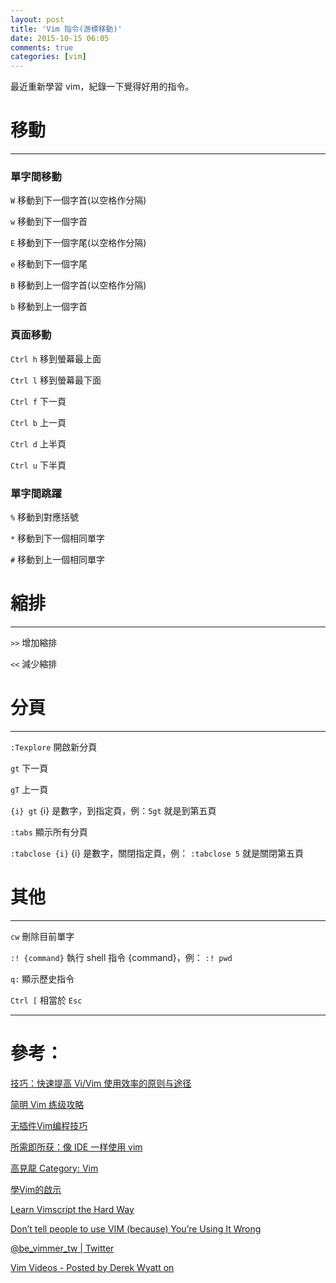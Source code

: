 ```yaml
---
layout: post
title: 'Vim 指令(游標移動)'
date: 2015-10-15 06:05
comments: true
categories: [vim]
---
```

最近重新學習 vim，紀錄一下覺得好用的指令。

# 移動

----

### 單字間移動

`W` 移動到下一個字首(以空格作分隔)

`w` 移動到下一個字首

`E` 移動到下一個字尾(以空格作分隔)

`e` 移動到下一個字尾

`B` 移動到上一個字首(以空格作分隔)

`b` 移動到上一個字首

<!--more-->

### 頁面移動

`Ctrl h` 移到螢幕最上面

`Ctrl l` 移到螢幕最下面

`Ctrl f` 下一頁

`Ctrl b` 上一頁

`Ctrl d` 上半頁

`Ctrl u` 下半頁

### 單字間跳躍

`%` 移動到對應括號

`*` 移動到下一個相同單字

`#` 移動到上一個相同單字

# 縮排

----

`>>` 增加縮排

`<<` 減少縮排

# 分頁

----

`:Texplore` 開啟新分頁

`gt` 下一頁

`gT` 上一頁

`{i} gt` {i} 是數字，到指定頁，例：`5gt` 就是到第五頁

`:tabs` 顯示所有分頁

`:tabclose {i}` {i} 是數字，關閉指定頁，例： `:tabclose 5` 就是關閉第五頁

# 其他

----

`cw` 刪除目前單字

`:! {command}` 執行 shell 指令 {command}，例： `:! pwd`

`q:` 顯示歷史指令

`Ctrl [` 相當於 `Esc`

----

# 參考：

[技巧：快速提高 Vi/Vim 使用效率的原则与途径](https://www.ibm.com/developerworks/cn/linux/l-cn-tip-vim/)

[简明 Vim 练级攻略](http://coolshell.cn/articles/5426.html)

[无插件Vim编程技巧](http://coolshell.cn/articles/11312.html)

[所需即所获：像 IDE 一样使用 vim](https://github.com/yangyangwithgnu/use_vim_as_ide/blob/master/README.md)

[高見龍 Category: Vim](http://blog.eddie.com.tw/category/vim/)

[學Vim的啟示](http://enginechang.logdown.com/posts/296611-learn-something-from-learning-vim)

[Learn Vimscript the Hard Way](http://learnvimscriptthehardway.stevelosh.com)

[Don’t tell people to use VIM (because) You’re Using It Wrong](http://antjanus.com/blog/thoughts-and-opinions/use-vim/)

[@be_vimmer_tw | Twitter](https://twitter.com/be_vimmer_tw)

[Vim Videos - Posted by Derek Wyatt on](http://derekwyatt.org/vim/tutorials/)
